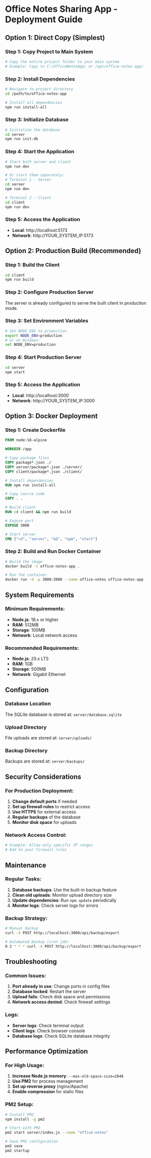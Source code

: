 # Office Notes Sharing App - Deployment Guide

## Option 1: Direct Copy (Simplest)

### Step 1: Copy Project to Main System
```bash
# Copy the entire project folder to your main system
# Example: Copy to C:\OfficeNotesApp\ or /opt/office-notes-app/
```

### Step 2: Install Dependencies
```bash
# Navigate to project directory
cd /path/to/office-notes-app

# Install all dependencies
npm run install-all
```

### Step 3: Initialize Database
```bash
# Initialize the database
cd server
npm run init-db
```

### Step 4: Start the Application
```bash
# Start both server and client
npm run dev

# Or start them separately:
# Terminal 1 - Server
cd server
npm run dev

# Terminal 2 - Client  
cd client
npm run dev
```

### Step 5: Access the Application
- **Local**: http://localhost:5173
- **Network**: http://YOUR_SYSTEM_IP:5173

## Option 2: Production Build (Recommended)

### Step 1: Build the Client
```bash
cd client
npm run build
```

### Step 2: Configure Production Server
The server is already configured to serve the built client in production mode.

### Step 3: Set Environment Variables
```bash
# Set NODE_ENV to production
export NODE_ENV=production
# or on Windows:
set NODE_ENV=production
```

### Step 4: Start Production Server
```bash
cd server
npm start
```

### Step 5: Access the Application
- **Local**: http://localhost:3000
- **Network**: http://YOUR_SYSTEM_IP:3000

## Option 3: Docker Deployment

### Step 1: Create Dockerfile
```dockerfile
FROM node:18-alpine

WORKDIR /app

# Copy package files
COPY package*.json ./
COPY server/package*.json ./server/
COPY client/package*.json ./client/

# Install dependencies
RUN npm run install-all

# Copy source code
COPY . .

# Build client
RUN cd client && npm run build

# Expose port
EXPOSE 3000

# Start server
CMD ["cd", "server", "&&", "npm", "start"]
```

### Step 2: Build and Run Docker Container
```bash
# Build the image
docker build -t office-notes-app .

# Run the container
docker run -d -p 3000:3000 --name office-notes office-notes-app
```

## System Requirements

### Minimum Requirements:
- **Node.js**: 18.x or higher
- **RAM**: 512MB
- **Storage**: 100MB
- **Network**: Local network access

### Recommended Requirements:
- **Node.js**: 20.x LTS
- **RAM**: 1GB
- **Storage**: 500MB
- **Network**: Gigabit Ethernet

## Configuration

### Database Location
The SQLite database is stored at: `server/database.sqlite`

### Upload Directory
File uploads are stored at: `server/uploads/`

### Backup Directory
Backups are stored at: `server/backups/`

## Security Considerations

### For Production Deployment:
1. **Change default ports** if needed
2. **Set up firewall rules** to restrict access
3. **Use HTTPS** for external access
4. **Regular backups** of the database
5. **Monitor disk space** for uploads

### Network Access Control:
```bash
# Example: Allow only specific IP ranges
# Add to your firewall rules
```

## Maintenance

### Regular Tasks:
1. **Database backups**: Use the built-in backup feature
2. **Clean old uploads**: Monitor upload directory size
3. **Update dependencies**: Run `npm update` periodically
4. **Monitor logs**: Check server logs for errors

### Backup Strategy:
```bash
# Manual backup
curl -X POST http://localhost:3000/api/backup/export

# Automated backup (cron job)
0 2 * * * curl -X POST http://localhost:3000/api/backup/export
```

## Troubleshooting

### Common Issues:
1. **Port already in use**: Change ports in config files
2. **Database locked**: Restart the server
3. **Upload fails**: Check disk space and permissions
4. **Network access denied**: Check firewall settings

### Logs:
- **Server logs**: Check terminal output
- **Client logs**: Check browser console
- **Database logs**: Check SQLite database integrity

## Performance Optimization

### For High Usage:
1. **Increase Node.js memory**: `--max-old-space-size=2048`
2. **Use PM2** for process management
3. **Set up reverse proxy** (nginx/Apache)
4. **Enable compression** for static files

### PM2 Setup:
```bash
# Install PM2
npm install -g pm2

# Start with PM2
pm2 start server/index.js --name "office-notes"

# Save PM2 configuration
pm2 save
pm2 startup
``` 